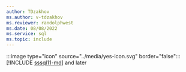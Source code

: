 ```yaml
---
author: TDzakhov
ms.author: v-tdzakhov
ms.reviewer: randolphwest
ms.date: 08/08/2022
ms.service: sql
ms.topic: include
---
```


:::image type="icon" source="../media/yes-icon.svg" border="false"::: [!INCLUDE [sssql11-md](../sssql11-md.md)] and later